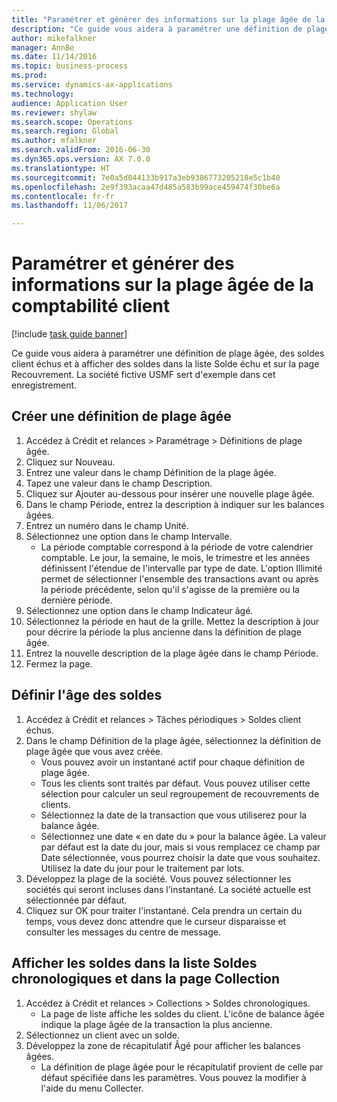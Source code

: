 ```yaml
--- 
title: "Paramétrer et générer des informations sur la plage âgée de la comptabilité client"
description: "Ce guide vous aidera à paramétrer une définition de plage âgée, des soldes client échus et à afficher des soldes dans la liste Solde échu et sur la page Recouvrement."
author: mikefalkner
manager: AnnBe
ms.date: 11/14/2016
ms.topic: business-process
ms.prod: 
ms.service: dynamics-ax-applications
ms.technology: 
audience: Application User
ms.reviewer: shylaw
ms.search.scope: Operations
ms.search.region: Global
ms.author: mfalkner
ms.search.validFrom: 2016-06-30
ms.dyn365.ops.version: AX 7.0.0
ms.translationtype: HT
ms.sourcegitcommit: 7e0a5d044133b917a3eb9386773205218e5c1b40
ms.openlocfilehash: 2e9f393acaa47d485a583b99ace459474f30be6a
ms.contentlocale: fr-fr
ms.lasthandoff: 11/06/2017

---
```

# <a name="set-up-and-generate-accounts-receivable-aging-information"></a>Paramétrer et générer des informations sur la plage âgée de la comptabilité client

[!include [task guide banner](../../includes/task-guide-banner.md)]

Ce guide vous aidera à paramétrer une définition de plage âgée, des soldes client échus et à afficher des soldes dans la liste Solde échu et sur la page Recouvrement. La société fictive USMF sert d'exemple dans cet enregistrement.


## <a name="create-an-aging-period-definition"></a>Créer une définition de plage âgée
1. Accédez à Crédit et relances > Paramétrage > Définitions de plage âgée.
2. Cliquez sur Nouveau.
3. Entrez une valeur dans le champ Définition de la plage âgée.
4. Tapez une valeur dans le champ Description.
5. Cliquez sur Ajouter au-dessous pour insérer une nouvelle plage âgée.
6. Dans le champ Période, entrez la description à indiquer sur les balances âgées.
7. Entrez un numéro dans le champ Unité.
8. Sélectionnez une option dans le champ Intervalle.
    * La période comptable correspond à la période de votre calendrier comptable. Le jour, la semaine, le mois, le trimestre et les années définissent l'étendue de l'intervalle par type de date. L'option Illimité permet de sélectionner l'ensemble des transactions avant ou après la période précédente, selon qu'il s'agisse de la première ou la dernière période.  
9. Sélectionnez une option dans le champ Indicateur âgé.
10. Sélectionnez la période en haut de la grille. Mettez la description à jour pour décrire la période la plus ancienne dans la définition de plage âgée.
11. Entrez la nouvelle description de la plage âgée dans le champ Période.
12. Fermez la page.

## <a name="age-the-balances"></a>Définir l'âge des soldes
1. Accédez à Crédit et relances > Tâches périodiques > Soldes client échus.
2. Dans le champ Définition de la plage âgée, sélectionnez la définition de plage âgée que vous avez créée.
    * Vous pouvez avoir un instantané actif pour chaque définition de plage âgée.  
    * Tous les clients sont traités par défaut. Vous pouvez utiliser cette sélection pour calculer un seul regroupement de recouvrements de clients.  
    * Sélectionnez la date de la transaction que vous utiliserez pour la balance âgée.  
    * Sélectionnez une date « en date du » pour la balance âgée. La valeur par défaut est la date du jour, mais si vous remplacez ce champ par Date sélectionnée, vous pourrez choisir la date que vous souhaitez. Utilisez la date du jour pour le traitement par lots.  
3. Développez la plage de la société. Vous pouvez sélectionner les sociétés qui seront incluses dans l'instantané. La société actuelle est sélectionnée par défaut.
4. Cliquez sur OK pour traiter l'instantané. Cela prendra un certain du temps, vous devez donc attendre que le curseur disparaisse et consulter les messages du centre de message.

## <a name="view-the-balances-on-the-aged-balances-list-and-on-the-collection-page"></a>Afficher les soldes dans la liste Soldes chronologiques et dans la page Collection
1. Accédez à Crédit et relances > Collections > Soldes chronologiques.
    * La page de liste affiche les soldes du client. L'icône de balance âgée indique la plage âgée de la transaction la plus ancienne.  
2. Sélectionnez un client avec un solde.
3. Développez la zone de récapitulatif Âgé pour afficher les balances âgées.
    * La définition de plage âgée pour le récapitulatif provient de celle par défaut spécifiée dans les paramètres. Vous pouvez la modifier à l'aide du menu Collecter.  


